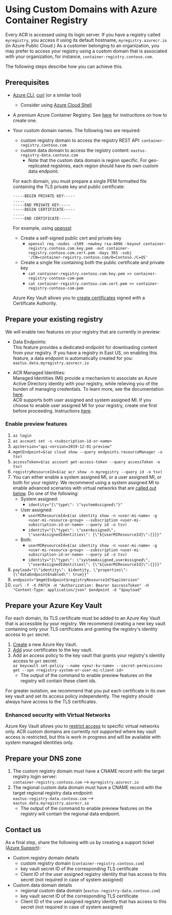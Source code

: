 # Using Custom Domains with Azure Container Registry

Every ACR is accessed using its login server. If you have a registry called `myregistry`, you access it using its default hostname, `myregistry.azurecr.io` (in Azure Public Cloud.) As a customer belonging to an organization, you may prefer to access your registry using a custom domain that is associated with your organization, for instance, `container-registry.contoso.com`.

The following steps describe how you can achieve this.

## Prerequisites
- [Azure CLI](https://docs.microsoft.com/cli/azure/?view=azure-cli-latest), [curl](https://curl.haxx.se/) (or a similar tool)
  - Consider using [Azure Cloud Shell](https://docs.microsoft.com/azure/cloud-shell/overview)
- A _premium_ Azure Container Registry. See [here](https://docs.microsoft.com/azure/container-registry/container-registry-get-started-azure-cli) for instructions on how to create one.
- Your custom domain names. The following two are required:
  - custom registry domain to access the registry REST API: `container-registry.contoso.com` 
  - custom data domain to access the registry content: `eastus-registry-data.contoso.com`
    - Note that the custom data domain is region specific. For geo-replicated registries, each region should have its own custom data endpoint.

  For each domain, you must prepare a single PEM formatted file containing the TLS private key and public certificate:
  
  ```
  -----BEGIN PRIVATE KEY-----  
  .....  
  -----END PRIVATE KEY-----  
  -----BEGIN CERTIFICATE-----  
  .....  
  -----END CERTIFICATE-----
  ```
  
  For example, using [openssl](https://github.com/openssl/openssl):
  - Create a self-signed public cert and private key
     - `openssl req -nodes -x509 -newkey rsa:4096 -keyout container-registry.contoso.com.key.pem -out container-registry.contoso.com.cert.pem -days 365 -subj '/CN=container-registry.contoso.com/O=Contoso./C=US'`
  - Create a single file containing both the public certificate and private key
     - `cat container-registry.contoso.com.key.pem >> container-registry-contoso-com-pem`
     - `cat container-registry.contoso.com.cert.pem >> container-registry-contoso-com-pem`
  
  Azure Key Vault allows you to [create certificates](https://docs.microsoft.com/azure/key-vault/certificate-scenarios) signed with a Certificate Authority.
  
## Prepare your existing registry
We will enable two features on your registry that are currently in preview:
- Data Endpoints:\
  This feature provides a dedicated endpoint for downloading content from your registry. If you have a registry in East US, on enabling this feature, a data endpoint is automatically created for you: `eastus.data.myregistry.azurecr.io`
  
- ACR Managed Identities:\
  Managed Identities (MI) provide a mechanism to associate an Azure Active Directory identity with your registry, while relieving you of the burden of managing credentials. To learn more, see the documentation [here](https://docs.microsoft.com/azure/active-directory/managed-identities-azure-resources/overview).\
 ACR supports both user assigned and system assigned MI. If you choose to enable user assigned MI for your registry, create one first before proceeding. Instructions [here](https://docs.microsoft.com/azure/active-directory/managed-identities-azure-resources/how-to-manage-ua-identity-portal).

### Enable preview features
1. `az login`
2. `az account set -s <subscription-id-or-name> `
3. `apiVersion="api-version=2019-12-01-preview"`
4. `mgmtEndpoint=$(az cloud show --query endpoints.resourceManager -o tsv)`
5. `accessToken=$(az account get-access-token --query accessToken -o tsv)`
6. `registryResourceId=$(az acr show -n myregistry --query id -o tsv)`
7. You can either enable a system assigned MI, or a user assigned MI, or both for your registry. We recommend using a system assigned MI to enable advanced scenarios with virtual networks that are [called out below](#enhanced-security-with-virtual-networks). Do one of the following:
   - System assigned: 
     - `identity="{\"type\": \"systemAssigned\"}"`
   - User assigned: 
     - `userMIResourceId=$(az identity show -n <user-mi-name> -g <user-mi-resource-group> --subscription <user-mi-subscription-id-or-name> --query id -o tsv)`
     - `identity="{\"type\": \"userAssigned\", \"userAssignedIdentities\": {\"${userMIResourceId}\":{}}}"`
   - Both:
     - `userMIResourceId=$(az identity show -n <user-mi-name> -g <user-mi-resource-group> --subscription <user-mi-subscription-id-or-name> --query id -o tsv)`
     - `identity="{\"type\": \"systemAssigned,userAssigned\", \"userAssignedIdentities\": {\"${userMIResourceId}\":{}}}"`
8. `payload="{\"identity\": $identity, \"properties\": {\"dataEndpointEnabled\": true}}"`
9. `endpoint="$mgmtEndpoint$registryResourceId?$apiVersion"`
10. `curl -f -X PATCH -H "Authorization: Bearer $accessToken" -H "Content-Type: application/json" $endpoint -d "$payload"`

## Prepare your Azure Key Vault
For each domain, its TLS certificate must be added to an Azure Key Vault that is accessible by your registry. We recommend creating a new key vault containing only your TLS certificates and granting the registry's identity access to `get` secret.
1. [Create](https://docs.microsoft.com/azure/key-vault/) a new Azure Key Vault.
2. [Add](https://docs.microsoft.com/azure/key-vault/certificate-scenarios) your certificates to the key vault.
3. Add an access policy to the key vault that grants your registry's identity access to `get` secret:\
   `az keyvault set-policy --name <your-kv-name> --secret-permissions get --spn <registry-system-or-user-mi-client-id>`
   - The output of the command to enable preview features on the registry will contain these client ids.

For greater isolation, we recommend that you put each certificate in its own key vault and set its access policy independently. The registry should always have access to the TLS certificates.

### Enhanced security with Virtual Networks
Azure Key Vault allows you to [restrict access](https://docs.microsoft.com/azure/key-vault/key-vault-overview-vnet-service-endpoints) to specific virtual networks only. ACR custom domains are currently _not supported_ where key vault access is restricted, but this is work in progress and will be available with system managed identities only.
   
## Prepare your DNS zone
1. The custom registry domain must have a CNAME record with the target registry login server:\
   `container-registry.contoso.com` --> `myregistry.azurecr.io`
2. The regional custom data domain must have a CNAME record with the target regional registry data endpoint:\
   `eastus-registry-data.contoso.com` --> `eastus.data.myregistry.azurecr.io`
   - The output of the command to enable preview features on the registry will contain the regional data endpoint.
   
## Contact us
As a final step, share the following with us by creating a support ticket ([Azure Support](https://azure.microsoft.com/en-us/support/create-ticket/)):
- Custom registry domain details
  - custom registry domain (`container-registry.contoso.com`)
  - key vault secret ID of the corresponding TLS certificate
  - Client ID of the user assigned registry identity that has access to this secret (not required in case of system assigned)
- Custom data domain details
  - regional custom data domain (`eastus-registry-data.contoso.com`)
  - key vault secret ID of the corresponding TLS certificate
  - Client ID of the user assigned registry identity that has access to this secret (not required in case of system assigned)
